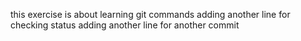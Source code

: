 this exercise is about learning git commands
adding another line for checking status
adding another line for another commit
